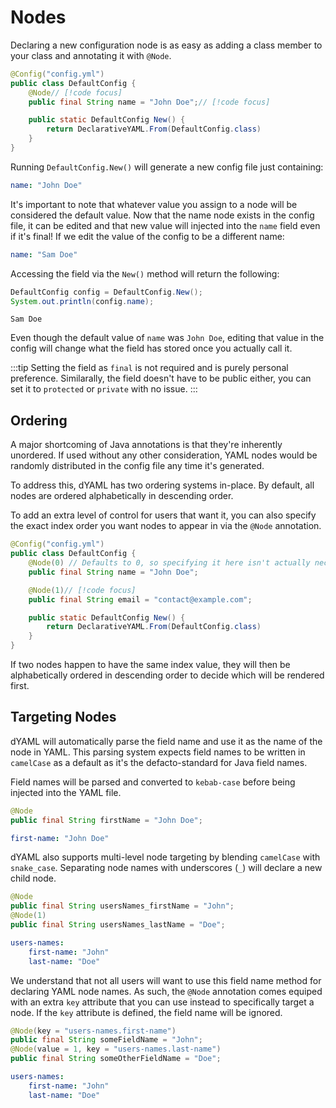 # Nodes
Declaring a new configuration node is as easy as adding a class member to your class and annotating it with `@Node`.
```java
@Config("config.yml")
public class DefaultConfig {
    @Node// [!code focus]
    public final String name = "John Doe";// [!code focus]

    public static DefaultConfig New() {
        return DeclarativeYAML.From(DefaultConfig.class)
    }
}
```
Running `DefaultConfig.New()` will generate a new config file just containing:
```yaml
name: "John Doe"
```
It's important to note that whatever value you assign to a node will be considered the default value. Now that the name node exists in the config file, it can be edited and that new value will injected into the `name` field even if it's final!
If we edit the value of the config to be a different name:
```yaml
name: "Sam Doe"
```
Accessing the field via the `New()` method will return the following:
```java
DefaultConfig config = DefaultConfig.New();
System.out.println(config.name);
```
```
Sam Doe
```

Even though the default value of `name` was `John Doe`, editing that value in the config will change what the field has stored once you actually call it.

:::tip
Setting the field as `final` is not required and is purely personal preference. Similarally, the field doesn't have to be public either, you can set it to `protected` or `private` with no issue.
:::

## Ordering
A major shortcoming of Java annotations is that they're inherently unordered.
If used without any other consideration, YAML nodes would be randomly distributed in the config file any time it's generated.

To address this, dYAML has two ordering systems in-place.
By default, all nodes are ordered alphabetically in descending order.

To add an extra level of control for users that want it, you can also specify the exact index order you want nodes to appear in via the `@Node` annotation.
```java
@Config("config.yml")
public class DefaultConfig {
    @Node(0) // Defaults to 0, so specifying it here isn't actually necessary. // [!code focus]
    public final String name = "John Doe";

    @Node(1)// [!code focus]
    public final String email = "contact@example.com";

    public static DefaultConfig New() {
        return DeclarativeYAML.From(DefaultConfig.class)
    }
}
```
If two nodes happen to have the same index value, they will then be alphabetically ordered in descending order to decide which will be rendered first.

## Targeting Nodes
dYAML will automatically parse the field name and use it as the name of the node in YAML. This parsing system expects field names to be written in `camelCase` as a default as it's the defacto-standard for Java field names.

Field names will be parsed and converted to `kebab-case` before being injected into the YAML file.
```java
@Node
public final String firstName = "John Doe";
```
```yaml
first-name: "John Doe"
```

dYAML also supports multi-level node targeting by blending `camelCase` with `snake_case`. Separating node names with underscores (`_`) will declare a new child node.
```java
@Node
public final String usersNames_firstName = "John";
@Node(1)
public final String usersNames_lastName = "Doe";
```
```yaml
users-names:
    first-name: "John"
    last-name: "Doe"
```

We understand that not all users will want to use this field name method for declaring YAML node names. As such, the `@Node` annotation comes equiped with an extra `key` attribute that you can use instead to specifically target a node. If the `key` attribute is defined, the field name will be ignored.
```java
@Node(key = "users-names.first-name")
public final String someFieldName = "John";
@Node(value = 1, key = "users-names.last-name")
public final String someOtherFieldName = "Doe";
```
```yaml
users-names:
    first-name: "John"
    last-name: "Doe"
```
